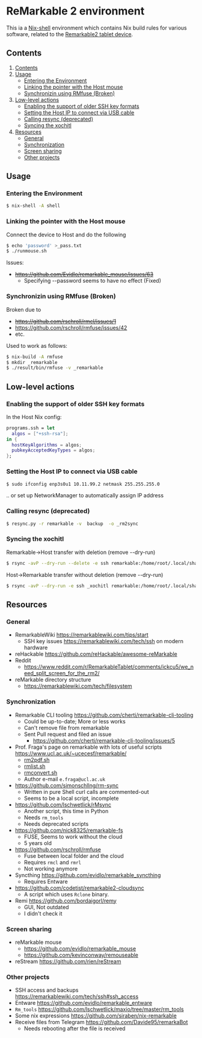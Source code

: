 ReMarkable 2 environment
========================

This ia a [Nix-shell](http://www.nixos.org) environment which contains Nix build
rules for various software, related to the [Remarkable2 tablet
device](https://remarkable.com/store/remarkable-2).

Contents
--------

1. [Contents](#contents)
2. [Usage](#usage)
   * [Entering the Environment](#entering-the-environment)
   * [Linking the pointer with the Host mouse](#linking-the-pointer-with-the-host-mouse)
   * [Synchronizin using RMfuse (Broken)](#synchronizin-using-rmfuse-(broken))
3. [Low-level actions](#low-level-actions)
   * [Enabling the support of older SSH key formats](#enabling-the-support-of-older-ssh-key-formats)
   * [Setting the Host IP to connect via USB cable](#setting-the-host-ip-to-connect-via-usb-cable)
   * [Calling resync (deprecated)](#calling-resync-(deprecated))
   * [Syncing the xochitl](#syncing-the-xochitl)
4. [Resources](#resources)
   * [General](#general)
   * [Synchronization](#synchronization)
   * [Screen sharing](#screen-sharing)
   * [Other projects](#other-projects)

Usage
-----

### Entering the Environment

```sh
$ nix-shell -A shell
```

### Linking the pointer with the Host mouse

Connect the device to Host and do the following

```sh
$ echo 'password' >_pass.txt
$ ./runmouse.sh
```

Issues:

* ~~https://github.com/Evidlo/remarkable_mouse/issues/63~~
  + Specifying --password seems to have no effect (Fixed)

### Synchronizin using RMfuse (Broken)

Broken due to

* ~~https://github.com/rschroll/rmcl/issues/1~~
* https://github.com/rschroll/rmfuse/issues/42
* etc.

Used to work as follows:

```sh
$ nix-build -A rmfuse
$ mkdir _remarkable
$ ./result/bin/rmfuse -v _remarkable
```


Low-level actions
-----------------


### Enabling the support of older SSH key formats

In the Host Nix config:

```nix
programs.ssh = let
  algos = ["+ssh-rsa"];
in {
  hostKeyAlgorithms = algos;
  pubkeyAcceptedKeyTypes = algos;
};
```

### Setting the Host IP to connect via USB cable

```sh
$ sudo ifconfig enp3s0u1 10.11.99.2 netmask 255.255.255.0
```

.. or set up NetworkManager to automatically assign IP address


### Calling resync (deprecated)

```sh
$ resync.py -r remarkable -v  backup  -o _rm2sync
```


### Syncing the xochitl

Remarkable->Host transfer with deletion (remove --dry-run)

```sh
$ rsync -avP --dry-run --delete -e ssh remarkable:/home/root/.local/share/remarkable/xochitl/ _xochitl
```

Host->Remarkable transfer without deletion (remove --dry-run)

```sh
$ rsync -avP --dry-run -e ssh _xochitl remarkable:/home/root/.local/share/remarkable/xochitl/
```

Resources
---------

### General

* RemarkableWiki https://remarkablewiki.com/tips/start
  - SSH key issues https://remarkablewiki.com/tech/ssh on modern hardware
* reHackable https://github.com/reHackable/awesome-reMarkable
* Reddit
  - https://www.reddit.com/r/RemarkableTablet/comments/ickcu5/we_need_split_screen_for_the_rm2/
* reMarkable directory structure
  - https://remarkablewiki.com/tech/filesystem

### Synchronization

- Remarkable CLI tooling https://github.com/cherti/remarkable-cli-tooling
  + Could be up-to-date; More or less works
  + Can't remove file from remarkable
  + Sent Pull request and filed an issue
    * https://github.com/cherti/remarkable-cli-tooling/issues/5
- Prof. Fraga's page on remarkable with lots of useful scripts
  https://www.ucl.ac.uk/~ucecesf/remarkable/
  + [rm2pdf.sh](https://www.ucl.ac.uk/~ucecesf/remarkable/pdf2rm.sh)
  + [rmlist.sh](https://www.ucl.ac.uk/~ucecesf/remarkable/rmlist.sh)
  + [rmconvert.sh](https://www.ucl.ac.uk/~ucecesf/remarkable/rmconvert.sh)
  + Author e-mail `e.fraga@ucl.ac.uk`
- https://github.com/simonschllng/rm-sync
  + Written in pure Shell curl calls are commented-out
  + Seems to be a local script, incomplete
- https://github.com/lschwetlick/rMsync
  + Another script, this time in Python
  + Needs `rm_tools`
  + Needs deprecated scripts
- https://github.com/nick8325/remarkable-fs
  + FUSE, Seems to work without the cloud
  + 5 years old
- https://github.com/rschroll/rmfuse
  + Fuse between local folder and the cloud
  + Requires `rmcl` and `rmrl`
  + Not working anymore
- Syncthing https://github.com/evidlo/remarkable_syncthing
  + Requires Entware
- https://github.com/codetist/remarkable2-cloudsync
  + A script which uses `Rclone` binary.
- Remi https://github.com/bordaigorl/remy
  + GUI, Not outdated
  + I didn't check it

### Screen sharing

* reMarkable mouse
  - https://github.com/evidlo/remarkable_mouse
  - https://github.com/kevinconway/remouseable
* reStream https://github.com/rien/reStream

### Other projects

* SSH access and backups https://remarkablewiki.com/tech/ssh#ssh_access
* Entware https://github.com/evidlo/remarkable_entware
* `Rm_tools` https://github.com/lschwetlick/maxio/tree/master/rm_tools
* Some nix expressions https://github.com/siraben/nix-remarkable
* Receive files from Telegram https://github.com/Davide95/remarkaBot
  - Needs rebooting after the file is received
